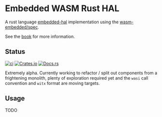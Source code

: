 # Embedded WASM Rust HAL

A rust language [embedded-hal](https://github.com/rust-embedded/embedded-hal) implementation using the [wasm-embedded/spec](https://github.com/embedded-wasm/spec).

See the [book](https://embedded-wasm.github.io/book/) for more information.

## Status

[![ci](https://github.com/embedded-wasm/hal_rs/actions/workflows/ci.yml/badge.svg)](https://github.com/embedded-wasm/hal_rs/actions/workflows/ci.yml)
[![Crates.io](https://img.shields.io/crates/v/wasm-embedded-hal.svg)](https://crates.io/crates/wasm-embedded-hal)
[![Docs.rs](https://docs.rs/wasm-embedded-hal/badge.svg)](https://docs.rs/wasm-embedded-hal)

Extremely alpha. Currently working to refactor / split out components from a frightening monolith, plenty of exploration required yet and the `wasi` call convention and `witx` format are moving targets.

## Usage

TODO
